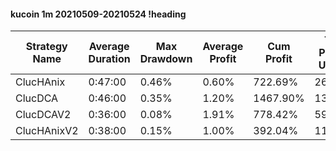 #### kucoin 1m 20210509-20210524 !heading
| Strategy Name | Average Duration | Max Drawdown | Average Profit | Cum Profit | Tot Profit USDT | Trade Count | Win Rate |
| ------------- | ---------------- | ------------ | -------------- | ---------- | --------------- | ----------- | -------- |
| ClucHAnix     | 0:47:00          | 0.46%        | 0.60%          | 722.69%    | 262.08          | 1209        | 73.45%   |
| ClucDCA       | 0:46:00          | 0.35%        | 1.20%          | 1467.90%   | 133.79          | 1219        | 76.29%   |
| ClucDCAV2     | 0:36:00          | 0.08%        | 1.91%          | 778.42%    | 59.24           | 408         | 84.07%   |
| ClucHAnixV2   | 0:38:00          | 0.15%        | 1.00%          | 392.04%    | 111.5           | 393         | 76.34%   |